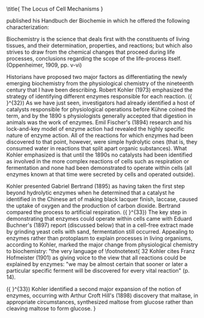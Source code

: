 \title{
The Locus of Cell Mechanisms
}

published his Handbuch der Biochemie in which he offered the following characterization:

Biochemistry is the science that deals first with the constituents of living tissues, and their determination, properties, and reactions; but which also strives to draw from the chemical changes that proceed during life processes, conclusions regarding the scope of the life-process itself. (Oppenheimer, 1909, pp. v-vi)

Historians have proposed two major factors as differentiating the newly emerging biochemistry from the physiological chemistry of the nineteenth century that I have been describing. Robert Kohler (1973) emphasized the strategy of identifying different enzymes responsible for each reaction. \({ }^{32}\) As we have just seen, investigators had already identified a host of catalysts responsible for physiological operations before Kühne coined the term, and by the 1890 s physiologists generally accepted that digestion in animals was the work of enzymes. Emil Fischer's (1894) research and his lock-and-key model of enzyme action had revealed the highly specific nature of enzyme action. All of the reactions for which enzymes had been discovered to that point, however, were simple hydrolytic ones (that is, they consumed water in reactions that split apart organic substances). What Kohler emphasized is that until the 1890s no catalysts had been identified as involved in the more complex reactions of cells such as respiration or fermentation and none had been demonstrated to operate within cells (all enzymes known at that time were secreted by cells and operated outside).

Kohler presented Gabriel Bertrand (1895) as having taken the first step beyond hydrolytic enzymes when he determined that a catalyst he identified in the Chinese art of making black lacquer finish, laccase, caused the uptake of oxygen and the production of carbon dioxide. Bertrand compared the process to artificial respiration. \({ }^{33}\) The key step in demonstrating that enzymes could operate within cells came with Eduard Buchner's (1897) report (discussed below) that in a cell-free extract made by grinding yeast cells with sand, fermentation still occurred. Appealing to enzymes rather than protoplasm to explain processes in living organisms, according to Kohler, marked the major change from physiological chemistry to biochemistry: "the very language of
\footnotetext{
32 Kohler cites Franz Hofmeister (1901) as giving voice to the view that all reactions could be explained by enzymes: "we may be almost certain that sooner or later a particular specific ferment will be discovered for every vital reaction" (p. 14).

\({ }^{33}\) Kohler identified a second major expansion of the notion of enzymes, occurring with Arthur Croft Hill's (1898) discovery that maltase, in appropriate circumstances, synthesized maltose from glucose rather than cleaving maltose to form glucose.
}
